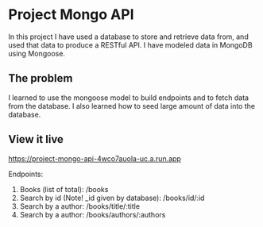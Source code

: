 # Project Mongo API

In this project I have used a database to store and retrieve data from, and used that data to produce a RESTful API. I have modeled data in MongoDB using Mongoose.

## The problem

I learned to use the  mongoose model to build endpoints and to fetch data from the database. I also learned how to seed large amount of data into the database.

## View it live

https://project-mongo-api-4wco7auola-uc.a.run.app

Endpoints:
1. Books (list of total): /books
2. Search by id (Note! _id given by database): /books/id/:id
3. Search by a author: /books/title/:title
3. Search by a author: /books/authors/:authors
